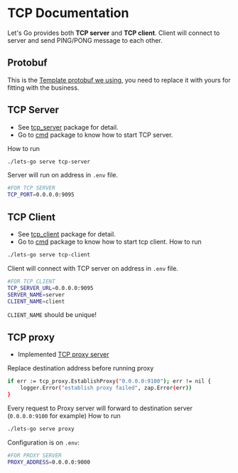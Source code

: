 # TCP Documentation
Let's Go provides both **TCP server** and **TCP client**.
Client will connect to server and send PING/PONG message to each other.
## Protobuf
This is the [Template protobuf we using](https://github.com/nkien0204/protobuf/blob/main/events.proto), you need to replace it with yours for fitting with the business.
## TCP Server
- See [tcp_server](../../internal/network/tcp_handler/tcp_server/tcp_server.go) package for detail.
- Go to [cmd](../../cmd/tcp_server.go) package to know how to start TCP server.

How to run
```bash
./lets-go serve tcp-server
```
Server will run on address in `.env` file.
```bash
#FOR TCP SERVER
TCP_PORT=0.0.0.0:9095
```
## TCP Client
- See [tcp_client](../../internal/network/tcp_handler/tcp_client/tcp_client.go) package for detail.
- Go to [cmd](../../cmd/tcp_client.go) package to know how to start tcp client.
How to run
```bash
./lets-go serve tcp-client
```
Client will connect with TCP server on address in `.env` file.
```bash
#FOR TCP CLIENT
TCP_SERVER_URL=0.0.0.0:9095
SERVER_NAME=server
CLIENT_NAME=client
```
`CLIENT_NAME` should be unique!
## TCP proxy
- Implemented [TCP proxy server](../../internal/network/tcp_handler/tcp_proxy/proxy.go)

Replace destination address before running proxy
```bash
if err := tcp_proxy.EstablishProxy("0.0.0.0:9100"); err != nil {
    logger.Error("establish proxy failed", zap.Error(err))
}
```
Every request to Proxy server will forward to destination server (`0.0.0.0:9100` for example)
How to run
```bash
./lets-go serve proxy
```
Configuration is on `.env`:
```bash
#FOR PROXY SERVER
PROXY_ADDRESS=0.0.0.0:9000
```